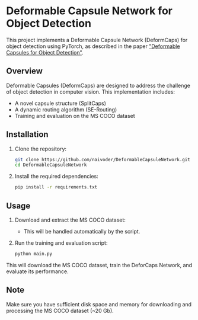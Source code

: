 # Deformable Capsule Network for Object Detection

This project implements a Deformable Capsule Network (DeformCaps) for object detection using PyTorch, as described in the paper ["Deformable Capsules for Object Detection"](https://arxiv.org/pdf/2104.05031).

## Overview

Deformable Capsules (DeformCaps) are designed to address the challenge of object detection in computer vision. This implementation includes:

- A novel capsule structure (SplitCaps)
- A dynamic routing algorithm (SE-Routing)
- Training and evaluation on the MS COCO dataset

## Installation

1. Clone the repository:

    ```sh
    git clone https://github.com/naivoder/DeformableCapsuleNetwork.git
    cd DeformableCapsuleNetwork
    ```

2. Install the required dependencies:

    ```sh
    pip install -r requirements.txt
    ```

## Usage

1. Download and extract the MS COCO dataset:
    - This will be handled automatically by the script.

2. Run the training and evaluation script:

    ```sh
    python main.py
    ```

This will download the MS COCO dataset, train the DeforCaps Network, and evaluate its performance.

## Note

Make sure you have sufficient disk space and memory for downloading and processing the MS COCO dataset (~20 Gb).
